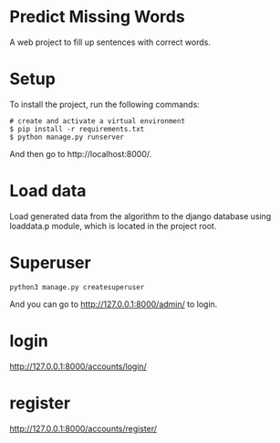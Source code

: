 # Predict Missing Words 

A web project to fill up sentences with correct words.  

# Setup

To install the project, run the following commands:  
```
# create and activate a virtual environment
$ pip install -r requirements.txt
$ python manage.py runserver
```
And then go to http://localhost:8000/.  

# Load data

Load generated data from the algorithm to the django database using loaddata.p module, which is located in the project root.  

# Superuser
```
python3 manage.py createsuperuser
```
And you can go to http://127.0.0.1:8000/admin/ to login.

# login
http://127.0.0.1:8000/accounts/login/

# register
http://127.0.0.1:8000/accounts/register/
